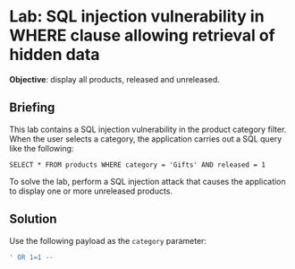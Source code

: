 # Lab: SQL injection vulnerability in WHERE clause allowing retrieval of hidden data

**Objective**: display all products, released and unreleased.

## Briefing

This lab contains a SQL injection vulnerability in the product category filter. When the user selects a category, the application carries out a SQL query like the following:

`SELECT * FROM products WHERE category = 'Gifts' AND released = 1`

To solve the lab, perform a SQL injection attack that causes the application to display one or more unreleased products.

## Solution

Use the following payload as the `category` parameter:

``` SQL
' OR 1=1 --
```
